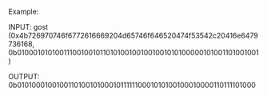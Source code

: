Example:

INPUT:
gost (0x4b726970746f6772616669204d65746f646520474f53542c20416e6479736168, 0b0100010101001110010010110101001001001001010100000101001101001001)

OUTPUT:
0b0101000100100110100101000101111110001010100100010000110111101000
